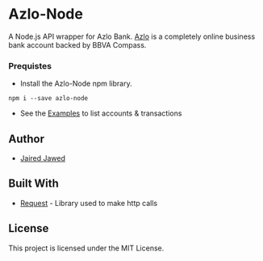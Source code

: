 # Azlo-Node

A Node.js API wrapper for Azlo Bank. [Azlo](https://azlo.com) is a completely online business bank account backed by BBVA Compass.

### Prequistes
* Install the Azlo-Node npm library.
```
npm i --save azlo-node
```

* See the [Examples](https://github.com/jaireddjawed/Azlo-Node/blob/master/examples.js) to list accounts & transactions

## Author
* [Jaired Jawed](https://github.com/jaireddjawed)

## Built With
* [Request](https://www.npmjs.com/package/request) - Library used to make http calls

## License
This project is licensed under the MIT License.
